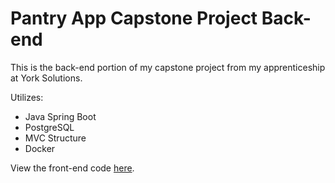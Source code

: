 # Pantry App Capstone Project Back-end

This is the back-end portion of my capstone project from my apprenticeship at York Solutions. 

Utilizes:
- Java Spring Boot
- PostgreSQL
- MVC Structure
- Docker

View the front-end code [here](https://github.com/bryturner/pantry-capstone-fe).
